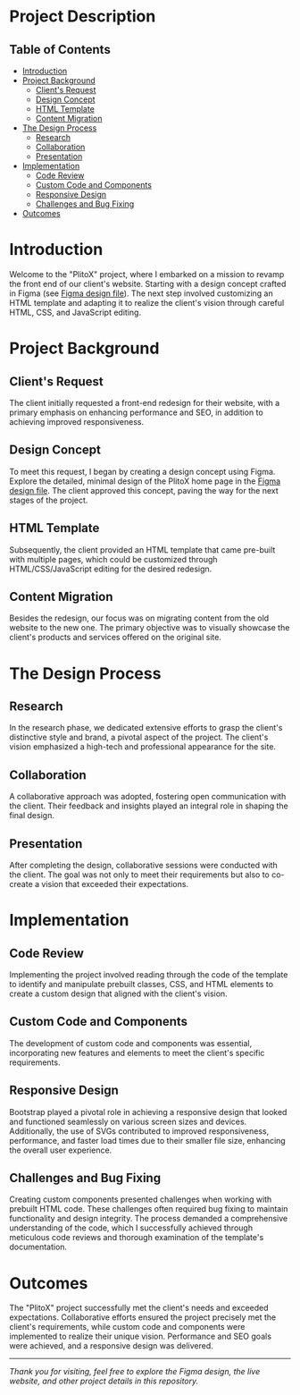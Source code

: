 # Project Description

## Table of Contents

- [Introduction](#introduction)
- [Project Background](#project-background)
  - [Client's Request](#clients-request)
  - [Design Concept](#design-concept)
  - [HTML Template](#html-template)
  - [Content Migration](#content-migration)
- [The Design Process](#the-design-process)
  - [Research](#research)
  - [Collaboration](#collaboration)
  - [Presentation](#presentation)
- [Implementation](#implementation)
  - [Code Review](#code-review)
  - [Custom Code and Components](#custom-code-and-components)
  - [Responsive Design](#responsive-design)
  - [Challenges and Bug Fixing](#challenges-and-bug-fixing)
- [Outcomes](#outcomes)

# Introduction

Welcome to the "PlitoX" project, where I embarked on a mission to revamp the front end of our client's website. Starting with a design concept crafted in Figma (see [Figma design file](figma.md)). The next step involved customizing an HTML template and adapting it to realize the client's vision through careful HTML, CSS, and JavaScript editing. 

# Project Background
## Client's Request
The client initially requested a front-end redesign for their website, with a primary emphasis on enhancing performance and SEO, in addition to achieving improved responsiveness.

## Design Concept
To meet this request, I began by creating a design concept using Figma. Explore the detailed, minimal design of the PlitoX home page in the [Figma design file](figma.md). The client approved this concept, paving the way for the next stages of the project.

## HTML Template
Subsequently, the client provided an HTML template that came pre-built with multiple pages, which could be customized through HTML/CSS/JavaScript editing for the desired redesign.

## Content Migration
Besides the redesign, our focus was on migrating content from the old website to the new one. The primary objective was to visually showcase the client's products and services offered on the original site.

# The Design Process

## Research
In the research phase, we dedicated extensive efforts to grasp the client's distinctive style and brand, a pivotal aspect of the project. The client's vision emphasized a high-tech and professional appearance for the site.

## Collaboration
A collaborative approach was adopted, fostering open communication with the client. Their feedback and insights played an integral role in shaping the final design.

## Presentation
After completing the design, collaborative sessions were conducted with the client. The goal was not only to meet their requirements but also to co-create a vision that exceeded their expectations.

# Implementation

## Code Review
Implementing the project involved reading through the code of the template to identify and manipulate prebuilt classes, CSS, and HTML elements to create a custom design that aligned with the client's vision.

## Custom Code and Components
The development of custom code and components was essential, incorporating new features and elements to meet the client's specific requirements.

## Responsive Design
Bootstrap played a pivotal role in achieving a responsive design that looked and functioned seamlessly on various screen sizes and devices. Additionally, the use of SVGs contributed to improved responsiveness, performance, and faster load times due to their smaller file size, enhancing the overall user experience.

## Challenges and Bug Fixing
Creating custom components presented challenges when working with prebuilt HTML code. These challenges often required bug fixing to maintain functionality and design integrity. The process demanded a comprehensive understanding of the code, which I successfully achieved through meticulous code reviews and thorough examination of the template's documentation. 

# Outcomes
The "PlitoX" project successfully met the client's needs and exceeded expectations. Collaborative efforts ensured the project precisely met the client's requirements, while custom code and components were implemented to realize their unique vision. Performance and SEO goals were achieved, and a responsive design was delivered.

---

*Thank you for visiting, feel free to explore the Figma design, the live website, and other project details in this repository.*


